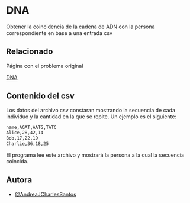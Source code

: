 
# DNA

Obtener la coincidencia de la cadena de ADN con la persona correspondiente en base a una entrada csv





## Relacionado
Página con el problema original

[DNA](http://nifty.stanford.edu/2020/dna/)


## Contenido del csv

Los datos del archivo csv constaran mostrando la secuencia de cada individuo y la cantidad en la que se repite. Un ejemplo es el siguiente:
```bash
name,AGAT,AATG,TATC
Alice,28,42,14
Bob,17,22,19
Charlie,36,18,25
```
El programa lee este archivo y mostrará la persona a la cual la secuencia coincida.    
## Autora

- [@AndreaJCharlesSantos](https://github.com/AndreaJCharlesSantos)

